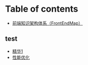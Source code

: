 # Table of contents

* [前端知识架构体系（FrontEndMap）](README.md)

## test

* [精华1](test/jing-hua-1.md)
* [性能优化](test/xing-neng-you-hua.md)


